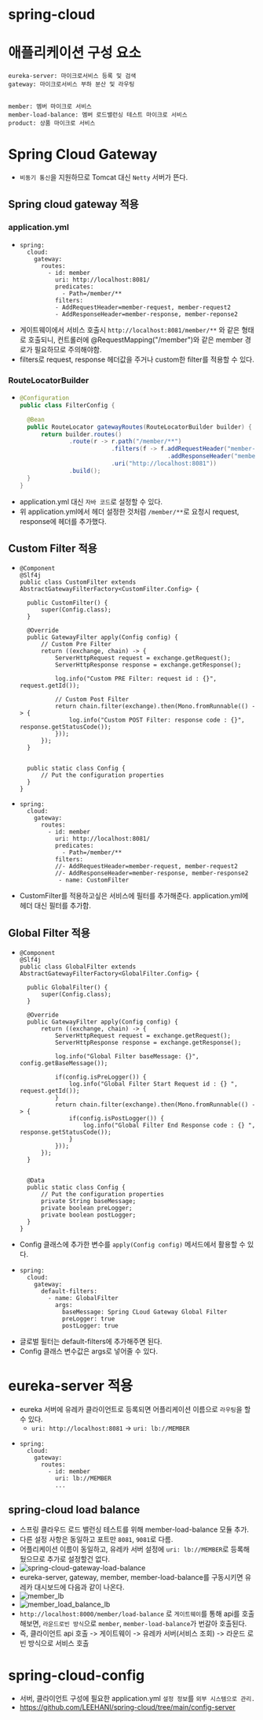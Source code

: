 
# spring-cloud

# 애플리케이션 구성 요소 
```
eureka-server: 마이크로서비스 등록 및 검색 
gateway: 마이크로서비스 부하 분산 및 라우팅

 
member: 멤버 마이크로 서비스  
member-load-balance: 멤버 로드밸런싱 테스트 마이크로 서비스  
product: 상품 마이크로 서비스  
```


# Spring Cloud Gateway
- `비동기 통신`을 지원하므로 Tomcat 대신 `Netty` 서버가 뜬다.

## Spring cloud gateway 적용 
### application.yml 
- ```
  spring:
    cloud:
      gateway:
        routes:
          - id: member
            uri: http://localhost:8081/
            predicates:
              - Path=/member/**
            filters:
            - AddRequestHeader=member-request, member-request2
            - AddResponseHeader=member-response, member-reponse2
  ```
- 게이트웨이에서 서비스 호출시 `http://localhost:8081/member/**` 와 같은 형태로 호출되니, 컨트롤러에 @RequestMapping("/member")와 같은 member 경로가 필요하므로 주의해야함.
- filters로 request, response 헤더값을 주거나 custom한 filter를 적용할 수 있다.  


### RouteLocatorBuilder 
- ```java
  @Configuration
  public class FilterConfig {

    @Bean
    public RouteLocator gatewayRoutes(RouteLocatorBuilder builder) {
        return builder.routes()
                .route(r -> r.path("/member/**")
                            .filters(f -> f.addRequestHeader("member-request", "member-request")
                                            .addResponseHeader("member-response", "member-response"))
                            .uri("http://localhost:8081"))
                .build();
    }
  }
  ```
- application.yml 대신 `자바 코드`로 설정할 수 있다. 
- 위 application.yml에서 헤더 설정한 것처럼 `/member/**`로 요청시 request, response에 헤더를 추가했다. 

## Custom Filter 적용 
- ```
  @Component
  @Slf4j
  public class CustomFilter extends AbstractGatewayFilterFactory<CustomFilter.Config> {

    public CustomFilter() {
        super(Config.class);
    }

    @Override
    public GatewayFilter apply(Config config) {
        // Custom Pre Filter
        return ((exchange, chain) -> {
            ServerHttpRequest request = exchange.getRequest();
            ServerHttpResponse response = exchange.getResponse();

            log.info("Custom PRE Filter: request id : {}", request.getId());

            // Custom Post Filter
            return chain.filter(exchange).then(Mono.fromRunnable(() -> {
                log.info("Custom POST Filter: response code : {}", response.getStatusCode());
            }));
        });
    }


    public static class Config {
        // Put the configuration properties
    }
  }     
  ```
- ```
  spring:
    cloud:
      gateway:
        routes:
          - id: member
            uri: http://localhost:8081/
            predicates:
              - Path=/member/**
            filters:
            //- AddRequestHeader=member-request, member-request2
            //- AddResponseHeader=member-response, member-response2
             - name: CustomFilter
  ```
- CustomFilter를 적용하고싶은 서비스에 필터를 추가해준다. application.yml에 헤더 대신 필터를 추가함. 
 
## Global Filter 적용 
- ```
  @Component
  @Slf4j
  public class GlobalFilter extends AbstractGatewayFilterFactory<GlobalFilter.Config> {

    public GlobalFilter() {
        super(Config.class);
    }

    @Override
    public GatewayFilter apply(Config config) {
        return ((exchange, chain) -> {
            ServerHttpRequest request = exchange.getRequest();
            ServerHttpResponse response = exchange.getResponse();

            log.info("Global Filter baseMessage: {}", config.getBaseMessage());

            if(config.isPreLogger()) {
                log.info("Global Filter Start Request id : {} ", request.getId());
            }
            return chain.filter(exchange).then(Mono.fromRunnable(() -> {
                if(config.isPostLogger()) {
                    log.info("Global Filter End Response code : {} ", response.getStatusCode());
                }
            }));
        });
    }


    @Data
    public static class Config {
        // Put the configuration properties
        private String baseMessage;
        private boolean preLogger;
        private boolean postLogger;
    }
  }  
  ```
- Config 클래스에 추가한 변수를 `apply(Config config)` 메서드에서 활용할 수 있다.
- ```
  spring:
    cloud:
      gateway:
        default-filters:
          - name: GlobalFilter
            args:
              baseMessage: Spring CLoud Gateway Global Filter
              preLogger: true
              postLogger: true
  ```
- 글로벌 필터는 default-filters에 추가해주면 된다. 
- Config 클래스 변수값은 args로 넣어줄 수 있다. 


# eureka-server 적용 
- eureka 서버에 유레카 클라이언트로 등록되면 어플리케이션 이름으로 `라우팅`을 할 수 있다.
  + `uri: http://localhost:8081` -> `uri: lb://MEMBER`
- ```
  spring:
    cloud:
      gateway:
        routes:
          - id: member
            uri: lb://MEMBER
            ...
  ```

## spring-cloud load balance 
- 스프링 클라우드 로드 밸런싱 테스트를 위해 member-load-balance 모듈 추가. 
- 다른 설정 사항은 동일하고 포트만 `8081`, `9081`로 다름. 
- 어플리케이션 이름이 동일하고, 유레카 서버 설정에 `uri: lb://MEMBER`로 등록해 뒀으므로 추가로 설정할건 없다. 
- ![spring-cloud-gateway-load-balance](/images/spring-cloud-gateway-load-balance.png)
- eureka-server, gateway, member, member-load-balance를 구동시키면 유레카 대시보드에 다음과 같이 나온다.
- ![member_lb](/images/member_lb.png)
- ![member_load_balance_lb](/images/member_load_balance_lb.png)
- `http://localhost:8000/member/load-balance` 로 `게이트웨이`를 통해 api를 호출해보면, `라운드로빈 방식`으로 `member`, `member-load-balance`가 번갈아 호출된다.
- 즉, 클라이언트 api 호출 -> 게이트웨이 -> 유레카 서버(서비스 조회) -> 라운드 로빈 방식으로 서비스 호출

# spring-cloud-config
- 서버, 클라이언트 구성에 필요한 application.yml `설정 정보`를 `외부 시스템으로 관리.`
- https://github.com/LEEHANI/spring-cloud/tree/main/config-server

